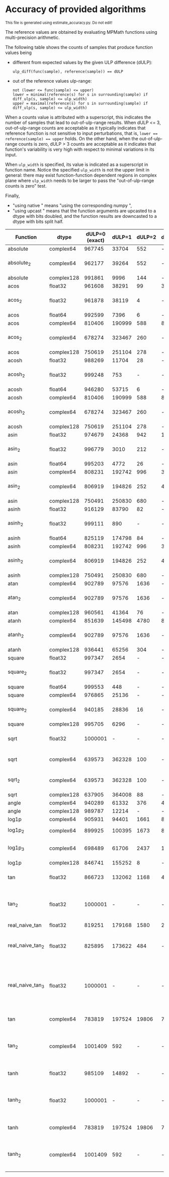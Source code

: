 
# Accuracy of provided algorithms

<sub>This file is generated using estimate_accuracy.py. Do not edit!</sub>

The reference values are obtained by evaluating MPMath functions using
multi-precision arithmetic.

The following table shows the counts of samples that produce function
values being
- different from expected values by the given ULP difference (dULP):
  ```
  ulp_diff(func(sample), reference(sample)) == dULP
  ```

- out of the reference values ulp-range:
  ```
  not (lower <= func(sample) <= upper)
  lower = minimal(reference(s) for s in surrounding(sample) if diff_ulp(s, sample) <= ulp_width)
  upper = maximal(reference(s) for s in surrounding(sample) if diff_ulp(s, sample) <= ulp_width)
  ```

When a counts value is attributed with a superscript, this indicates
the number of samples that lead to out-of-ulp-range results. When dULP
<= 3, out-of-ulp-range counts are acceptable as it typically indicates
that reference function is not sensitive to input perturbations, that
is, `lower == reference(sample) == upper` holds. On the other hand,
when the out-of-ulp-range counts is zero, dULP > 3 counts are
acceptable as it indicates that function's variability is very high
with respect to minimal variations in its input.

When `ulp_width` is specified, its value is indicated as a superscript
in function name. Notice the specified `ulp_width` is not the upper
limit in general: there may exist function-function dependent regions
in complex plane where `ulp_width` needs to be larger to pass the
"out-of-ulp-range counts is zero" test.

Finally,
- "using native <function>" means "using the corresponding numpy <function>",
- "using upcast <function>" means that the function arguments are
  upcasted to a dtype with bits doubled, and the function results are
  downcasted to a dtype with bits split half.

| Function | dtype | dULP=0 (exact) | dULP=1 | dULP=2 | dULP=3 | dULP>3 | Notes |
| -------- | ----- | -------------- | ------ | ------ | ------ | ------ | ----- |
| absolute | complex64 | 967745 | 33704 | 552 | - | - | - |
| absolute<sub>2</sub> | complex64 | 962177 | 39264 | 552 | - | 8 | using native absolute |
| absolute | complex128 | 991861 | 9996 | 144 | - | - | - |
| acos | float32 | 961608 | 38291 | 99 | 3 | - | - |
| acos<sub>2</sub> | float32 | 961878 | 38119 | 4 | - | - | using native acos |
| acos | float64 | 992599 | 7396 | 6 | - | - | - |
| acos | complex64 | 810406 | 190999 | 588 | 8 | - | - |
| acos<sub>2</sub> | complex64 | 678274 | 323467 | 260 | - | - | using native acos |
| acos | complex128 | 750619 | 251104 | 278 | - | - | - |
| acosh | float32 | 988269 | 11704 | 28 | - | - | - |
| acosh<sub>2</sub> | float32 | 999248 | 753 | - | - | - | using native acosh |
| acosh | float64 | 946280 | 53715 | 6 | - | - | - |
| acosh | complex64 | 810406 | 190999 | 588 | 8 | - | - |
| acosh<sub>2</sub> | complex64 | 678274 | 323467 | 260 | - | - | using native acosh |
| acosh | complex128 | 750619 | 251104 | 278 | - | - | - |
| asin | float32 | 974679 | 24368 | 942 | 12 | - | - |
| asin<sub>2</sub> | float32 | 996779 | 3010 | 212 | - | - | using native asin |
| asin | float64 | 995203 | 4772 | 26 | - | - | - |
| asin | complex64 | 808231 | 192742 | 996 | 32 | - | - |
| asin<sub>2</sub> | complex64 | 806919 | 194826 | 252 | 4 | - | using native asin |
| asin | complex128 | 750491 | 250830 | 680 | - | - | - |
| asinh | float32 | 916129 | 83790 | 82 | - | - | - |
| asinh<sub>2</sub> | float32 | 999111 | 890 | - | - | - | using native asinh |
| asinh | float64 | 825119 | 174798 | 84 | - | - | - |
| asinh | complex64 | 808231 | 192742 | 996 | 32 | - | - |
| asinh<sub>2</sub> | complex64 | 806919 | 194826 | 252 | 4 | - | using native asinh |
| asinh | complex128 | 750491 | 250830 | 680 | - | - | - |
| atan | complex64 | 902789 | 97576 | 1636 | - | - | - |
| atan<sub>2</sub> | complex64 | 902789 | 97576 | 1636 | - | - | using native atan |
| atan | complex128 | 960561 | 41364 | 76 | - | - | - |
| atanh | complex64 | 851639 | 145498 | 4780 | 84 | - | - |
| atanh<sub>2</sub> | complex64 | 902789 | 97576 | 1636 | - | - | using native atanh |
| atanh | complex128 | 936441 | 65256 | 304 | - | - | - |
| square | float32 | 997347 | 2654 | - | - | - | - |
| square<sub>2</sub> | float32 | 997347 | 2654 | - | - | - | using native square |
| square | float64 | 999553 | 448 | - | - | - | - |
| square | complex64 | 976865 | 25136 | - | - | - | - |
| square<sub>2</sub> | complex64 | 940185 | 28836 | 16 | - | 32964 | using native square |
| square | complex128 | 995705 | 6296 | - | - | - | - |
| sqrt | float32 | 1000001 | - | - | - | - | using native sqrt |
| sqrt | complex64 | 639573 | 362328 | 100 | - | - | using native sqrt |
| sqrt<sub>2</sub> | complex64 | 639573 | 362328 | 100 | - | - | using native sqrt |
| sqrt | complex128 | 637905 | 364008 | 88 | - | - | - |
| angle | complex64 | 940289 | 61332 | 376 | 4 | - | - |
| angle | complex128 | 989787 | 12214 | - | - | - | - |
| log1p | complex64 | 905931 | 94401 | 1661 | 8 | - | - |
| log1p<sub>2</sub> | complex64 | 899925 | 100395 | 1673 | 8 | - | using fast2sum |
| log1p<sub>3</sub> | complex64 | 698489 | 61706 | 2437 | 1519 | 237850 | using native log1p |
| log1p | complex128 | 846741 | 155252 | 8 | - | - | - |
| tan | float32 | 866723 | 132062 | 1168 | 48 | - | using native tan |
| tan<sub>2</sub> | float32 | 1000001 | - | - | - | - | using upcast tan, native tan |
| real_naive_tan | float32 | 819251 | 179168 | 1580 | 2 | - | - |
| real_naive_tan<sub>2</sub> | float32 | 825895 | 173622 | 484 | - | - | using upcast sin, upcast cos |
| real_naive_tan<sub>3</sub> | float32 | 1000001 | - | - | - | - | using upcast sin, upcast divide, upcast cos |
| tan | complex64 | 783819 | 197524 | 19806 | 792 | 60 | using native tan |
| tan<sub>2</sub> | complex64 | 1001409 | 592 | - | - | - | using upcast tan, native tan |
| tanh | float32 | 985109 | 14892 | - | - | - | using native tanh |
| tanh<sub>2</sub> | float32 | 1000001 | - | - | - | - | using upcast tanh, native tanh |
| tanh | complex64 | 783819 | 197524 | 19806 | 792 | 60 | using native tanh |
| tanh<sub>2</sub> | complex64 | 1001409 | 592 | - | - | - | using upcast tanh, native tanh |
